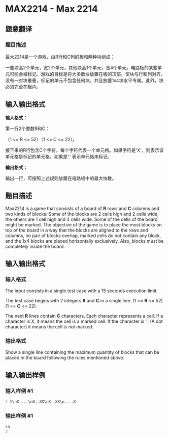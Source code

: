 # MAX2214 - Max 2214

## 题意翻译

### 题目描述

最大2214是一个游戏，由R行和C列的板和两种块组成：

一些块高2个单元，宽2个单元，其他块高1个单元，宽4个单元。电路板的某些单元可能会被标记。游戏的目标是将大多数块放置在板的顶部，使块与行和列对齐，没有一对块重叠，标记的单元不包含任何块，并且放置1x4块水平专属。此外，块必须完全在板内。

## 输入输出格式

**输入格式：**

第一行2个整数R和C：

（1 <= R <= 52）（1 <= C <= 22）。

接下来的R行包含C个字符。每个字符代表一个单元格。如果字符是'X'，则表示该单元格是标记的单元格。如果是'.' 表示单元格未标记。

**输出格式：**

输出一行，可按照上述规则放置在电路板中的最大块数。

## 题目描述

Max2214 is a game that consists of a board of **R** rows and **C** columns and two kinds of blocks: Some of the blocks are 2 cells high and 2 cells wide, the others are 1 cell high and 4 cells wide. Some of the cells of the board might be marked. The objective of the game is to place the most blocks on top of the board in a way that the blocks are aligned to the rows and columns, no pair of blocks overlap, marked cells do not contain any block, and the 1x4 blocks are placed horizontally exclusively. Also, blocks must be completely inside the board.

## 输入输出格式

### 输入格式

The input consists in a single test case with a 15 seconds execution limit.

The test case begins with 2 integers **R** and **C** in a single line: (1 <= **R** <= 52) (1 <= **C** <= 22).

The next **R** lines contain **C** characters. Each character represents a cell. If a character is X, it means the cell is a marked cell. If the character is '.' (A dot character) it means the cell is not marked.

### 输出格式

Show a single line containing the maximum quantity of blocks that can be placed in the board following the rules mentioned above.

## 输入输出样例

### 输入样例 #1

```cpp
4 5\nX....\nX..XX\nX..XX\n....X
```


### 输出样例 #1

```cpp
\n
3
```


